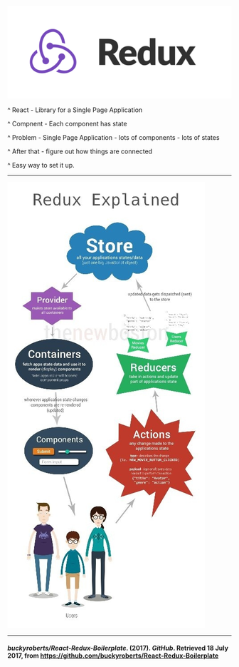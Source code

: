 ![fit](images/redux.png)

^ React - Library for a Single Page Application

^ Compnent - Each component has state

^ Problem - Single Page Application - lots of components - lots of states

^ After that - figure out how things are connected

^ Easy way to set it up.

----

![fit](images/redux.jpeg)

---

#### *buckyroberts/React-Redux-Boilerplate*. (2017). *GitHub*. Retrieved 18 July 2017, from https://github.com/buckyroberts/React-Redux-Boilerplate